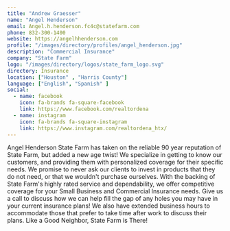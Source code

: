 ```yaml
---
title: "Andrew Graesser"
name: "Angel Henderson"
email: Angel.h.henderson.fc4c@statefarm.com
phone: 832-300-1400
website: https://angelhhenderson.com
profile: "/images/directory/profiles/angel_henderson.jpg"
description: "Commercial Insurance"
company: "State Farm"
logo: "/images/directory/logos/state_farm_logo.svg"
directory: Insurance
location: ["Houston" , "Harris County"]
language: ["English", "Spanish" ]
social:
  - name: facebook
    icon: fa-brands fa-square-facebook
    link: https://www.facebook.com/realtordena
  - name: instagram
    icon: fa-brands fa-square-instagram
    link: https://www.instagram.com/realtordena_htx/
---
```

Angel Henderson State Farm has taken on the reliable 90 year reputation of State Farm, but added a new age twist! We specialize in getting to know our customers, and providing them with personalized coverage for their specific needs. We promise to never ask our clients to invest in products that they do not need, or that we wouldn't purchase ourselves. With the backing of State Farm's highly rated service and dependability, we offer competitive coverage for your Small Business and Commercial Insurance needs. Give us a call to discuss how we can help fill the gap of any holes you may have in your current insurance plans! We also have extended business hours to accommodate those that prefer to take time after work to discuss their plans. Like a Good Neighbor, State Farm is There!
